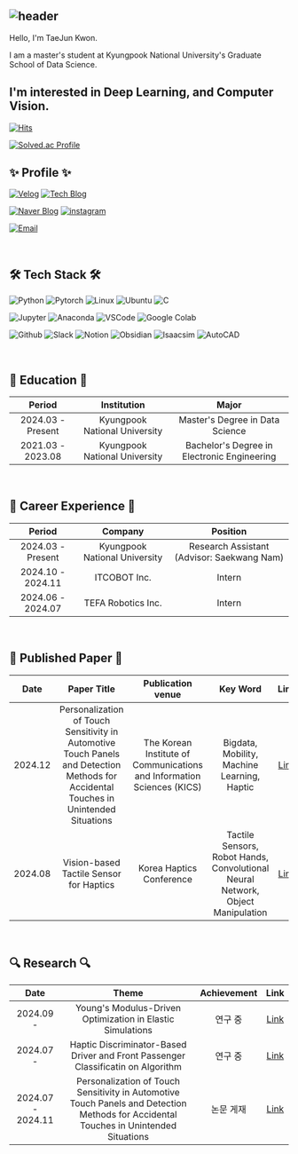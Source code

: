 ![header](https://capsule-render.vercel.app/api?type=soft&height=150&color=000000&text=Welcome%20to-nl-TaeJun's%20Github&textBg=false&fontAlign=50&animation=fadeIn&descAlign=74&descAlignY=55&fontColor=ffffff)
-
Hello, I'm TaeJun Kwon.

I am a master's student at Kyungpook National University's Graduate School of Data Science.

I'm interested in **Deep Learning**, and **Computer Vision**.
-
[![Hits](https://hits.seeyoufarm.com/api/count/incr/badge.svg?url=https%3A%2F%2Fgithub.com%2FKwonTaeJunDS&count_bg=%2379C83D&title_bg=%23555555&icon=&icon_color=%23E7E7E7&title=hits&edge_flat=false)](https://hits.seeyoufarm.com)

[![Solved.ac Profile](http://mazassumnida.wtf/api/v2/generate_badge?boj=ktjmamamoo&theme=dark)](https://solved.ac/ktjmamamoo)

✨ Profile ✨
-
<!-- Naver Blog -->
[![Velog](https://img.shields.io/badge/Velog-20C997?style=flat-square&logo=velog&logoColor=white)](https://velog.io/@ktjktj0629) [![Tech Blog](https://img.shields.io/badge/Tech_Blog-181717?style=flat-square&logo=github&logoColor=white)](https://github.com/KwonTaeJunDS) 

[![Naver Blog](https://img.shields.io/badge/Naver_Blog-03C75A?style=flat-square&logo=naver&logoColor=white)](https://blog.naver.com/kwon_tae_jun) [![instagram](https://img.shields.io/badge/instagram-FF0069?style=flat-square&logo=instagram&logoColor=white)](https://www.instagram.com/jjuunn_ttkk/)

[![Email](https://img.shields.io/badge/Email-EA4335?style=flat-square&logo=gmail&logoColor=white)](mailto:ktjktj0629@naver.com)



&nbsp;&nbsp;

🛠 Tech Stack 🛠
-
![Python](https://img.shields.io/badge/Python-3776AB?style=flat-square&logo=python&logoColor=white) ![Pytorch](https://img.shields.io/badge/Pytorch-EE4C2C?style=flat-square&logo=pytorch&logoColor=white) ![Linux](https://img.shields.io/badge/Linux-FCC624?style=flat-square&logo=linux&logoColor=black) ![Ubuntu](https://img.shields.io/badge/Ubuntu-E95420?style=flat-square&logo=ubuntu&logoColor=white) ![C](https://img.shields.io/badge/C-A8B9CC?style=flat-square&logo=C&logoColor=white) 



![Jupyter](https://img.shields.io/badge/Jupyter-F37626?style=flat-square&logo=jupyter&logoColor=white) ![Anaconda](https://img.shields.io/badge/Anaconda-44A833?style=flat-square&logo=anaconda&logoColor=white) ![VSCode](https://img.shields.io/badge/VSCode-007ACC?style=flat-square&logo=visualstudiocode&logoColor=white) ![Google Colab](https://img.shields.io/badge/Google_Colab-F9AB00?style=flat-square&logo=googlecolab&logoColor=white)


![Github](https://img.shields.io/badge/Github-181717?style=flat-square&logo=github&logoColor=white) ![Slack](https://img.shields.io/badge/Slack-4A154B?style=flat-square&logo=slack&logoColor=white) ![Notion](https://img.shields.io/badge/Notion-000000?style=flat-square&logo=notion&logoColor=white) ![Obsidian](https://img.shields.io/badge/Obsidian-7C3AED?style=flat-square&logo=Obsidian&logoColor=white) ![Isaacsim](https://img.shields.io/badge/IsaacSim-76B900?style=flat-square&logo=NVIDIA&logoColor=white) ![AutoCAD](https://img.shields.io/badge/AutoCAD-E51050?style=flat-square&logo=AutoCAD&logoColor=white) 

&nbsp;&nbsp;

🏫 Education 🏫
-
| Period | Institution | Major |
|:---:|:---:|:---:|
|2024.03 - Present|Kyungpook National University|Master's Degree in Data Science|
|2021.03 - 2023.08|Kyungpook National University|Bachelor's Degree in Electronic Engineering|

&nbsp;&nbsp;

💼 Career Experience 💼
-
| Period | Company | Position 
|:---:|:---:|:---:|
|2024.03 - Present|Kyungpook National University|Research Assistant (Advisor: Saekwang Nam)| 
|2024.10 - 2024.11|ITCOBOT Inc.|Intern|
|2024.06 - 2024.07|TEFA Robotics Inc.|Intern|

&nbsp;&nbsp;

📜 Published Paper 📜
-
| Date | Paper Title | Publication <br> venue | Key Word | Link
|:---:|:---:|:---:|:---:|:---:|
|2024.12|Personalization of Touch Sensitivity in Automotive Touch Panels and Detection Methods for Accidental Touches in Unintended Situations| The Korean Institute of Communications and Information Sciences (KICS) | Bigdata, Mobility, Machine Learning, Haptic | [Link](https://pastconf.kics.or.kr/2024f/presentation/pdf/oral/0529-UAHJK?from=program) |
|2024.08 | Vision-based Tactile Sensor for Haptics | Korea Haptics Conference | Tactile Sensors, Robot Hands, Convolutional Neural Network, Object Manipulation| [Link](https://pastconf.kics.or.kr/2024f/presentation/pdf/oral/0529-UAHJK?from=program) |

&nbsp;&nbsp;

🔍 Research 🔍
-
| Date | Theme | Achievement | Link
|:---:|:---:|:---:|:---:|
|2024.09 - | Young's Modulus-Driven Optimization in Elastic Simulations | 연구 중 | [Link](https://pastconf.kics.or.kr/2024f/presentation/pdf/oral/0529-UAHJK?from=program) |
|2024.07 - | Haptic Discriminator-Based Driver and Front Passenger Classificatin on Algorithm | 연구 중 | [Link](https://pastconf.kics.or.kr/2024f/presentation/pdf/oral/0529-UAHJK?from=program) |
|2024.07 - 2024.11 | Personalization of Touch Sensitivity in Automotive Touch Panels and Detection Methods for Accidental Touches in Unintended Situations | 논문 게재 | [Link](https://pastconf.kics.or.kr/2024f/presentation/pdf/oral/0529-UAHJK?from=program) |









<!--
**KwonTaeJunDS/KwonTaeJunDS** is a ✨ _special_ ✨ repository because its `README.md` (this file) appears on your GitHub profile.

Here are some ideas to get you started:

- 🔭 I’m currently working on ...
- 🌱 I’m currently learning ...
- 👯 I’m looking to collaborate on ...
- 🤔 I’m looking for help with ...
- 💬 Ask me about ...
- 📫 How to reach me: ...
- 😄 Pronouns: ...
- ⚡ Fun fact: ...
-->

